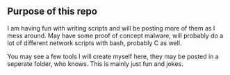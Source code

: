 ## Purpose of this repo

I am having fun with writing scripts and will be posting more of them as I mess around. May have some proof of concept malware, will probably do a lot of different network scripts with bash, probably C as well.

You may see a few tools I will create myself here, they may be posted in a seperate folder, who knows. This is mainly just fun and jokes. 
